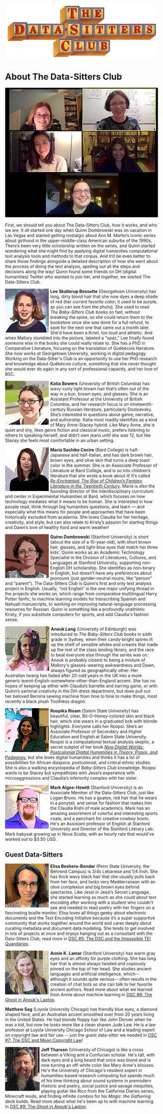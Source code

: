 <img src="_static/images/DSCLogo.png" />

# About The Data-Sitters Club

![Photo of the first Data-Sitters Club Zoom meeting with Quinn Dombrowski, Katia Bowers, Maria Cecire, Anouk Lang, and Roopika Risam](_static/images/bscmeeting.png)

First, we should tell you about The Data-Sitters Club, how it works, and who we are. It all started one day when Quinn Dombrowski was on vacation in Las Vegas and started getting nostalgic about Ann M. Martin’s iconic series about girlhood in the upper-middle-class American suburbs of the 1990s. There’s been very little scholarship written on the series, and Quinn started wondering what she might find by applying digital humanities computational text analysis tools and methods to that corpus. And it’d be even better to share those findings alongside a detailed description of how she went about the process of doing the text analysis, spelling out all the steps and decisions along the way! Quinn found some friends on DH (digital humanities) Twitter who wanted to join her, and together, we started The Data-Sitters Club.

<div style="float: left; margin-right: 5px;margin-top: 0px;">
	<img src="_static/images/leepic.jpg" alt="Photo of Lee Skallerup Bessette" />
</div>

**Lee Skallerup Bessette** (Georgetown University) has long, dirty blond hair that she now dyes a deep shade of red (her current favorite color; it used to be purple, as you can see from the photo). She used to read _The Baby-Sitters Club_ books so fast, without breaking the spine, so she could return them to the bookstore once she was done for a full refund, to save for the next one that came out a month later. She'd have been a Kristi, too loud and athletic. And when Mallory stumbled into the picture, labeled a "spaz," Lee finally found someone else in the books she could really relate to. She has a PhD in Comparative Literature, focusing on the translation of Québécois literature. She now works at Georgetown University, working in digital pedagogy. Working on the Data-Sitter's Club is an opportunity to use her PhD research and knowledge about Québécois culture, something that she never thought she would ever do again in any sort of professional capacity, and her love of BSC.

<div style="float: left; margin-right: 5px;margin-top: 0px;">
	<img src="_static/images/katiapic.jpg" alt="Photo of Katia Bowers" />
</div>

**Katia Bowers** (University of British Columbia) has wavy-curly light brown hair that’s often out of the way in a bun, brown eyes, and glasses. She is an Assistant Professor at the University of British Columbia, and her research focus is on nineteenth-century Russian literature, particularly Dostoevsky. She’s interested in questions about genre, narrative, and authorship. Katia most readily identifies as a kind of Mary Anne-Stacey hybrid. Like Mary Anne, she is quiet and shy, likes genre fiction and classical music, prefers listening to others to speaking herself, and didn’t own jeans until she was 12, but like Stacey she feels most comfortable in an urban setting.

<div style="float: left; margin-right: 5px;margin-top: 0px;">
	<img src="_static/images/mariapic.jpeg" alt="Photo of Maria Sachiko Cecire" />
</div>

**Maria Sachiko Cecire** (Bard College) is half-Japanese and half-Italian, and has dark brown hair, brown eyes, and olive skin that turns a deep toast color in the summer. She is an Associate Professor of Literature at Bard College, and is so into children’s literature that she wrote a book about it! It’s called [_Re-Enchanted: The Rise of Children’s Fantasy Literature in the Twentieth Century_](https://www.upress.umn.edu/book-division/books/re-enchanted). Maria is also the founding director of the interdisciplinary curriculum and center in Experimental Humanities at Bard, which focuses on how technology mediates what it means to be human. She is interested in how people read, think through big humanities questions, and learn — and especially what this means for people and approaches that have been historically excluded from academia. She loves Claudia for her heritage, creativity, and style, but can also relate to Kristy’s passion for starting things and Dawn’s love of healthy food and warm weather!

<div style="float: left; margin-right: 5px;margin-top: 0px;">
	<img src="_static/images/quinnpic.jpg" alt="Photo of Quinn Dombrowski" />
</div>

**Quinn Dombrowski** (Stanford University) is short (about the size of a 10-year-old), with short brown hair, glasses, and light-blue eyes that match her three kids’. Quinn works as an Academic Technology Specialist in the Division of Literatures, Cultures, and Languages at Stanford University, supporting non-English DH scholarship. She identifies as non-binary in English, but doesn’t have any preferences about pronouns (just gender-neutral nouns, like “person” and “parent”). The Data-Sitters Club is Quinn’s first and only text analysis project in English. Usually, “not English” is the one major unifying thread in the projects she works on, which range from comparative multilingual Harry Potter fanfic, to machine learning models for transcribing Spanish and Nahuatl manuscripts, to working on improving natural-language processing resources for Russian. Quinn is something like a profoundly unathletic Kristy, if you substitute computers for sports, and add Claudia's fashion sense.

<div style="float: left; margin-right: 5px;margin-top: 0px;">
	<img src="_static/images/anoukpic.jpg" alt="Photo of Anouk Lang" />
</div>

**Anouk Lang** (University of Edinburgh) was introduced to _The Baby-Sitters Club_ books in sixth grade in Sydney, when their candy-bright spines lit up the shelf of sensible whites and creams that made up the rest of the class lending library, and the race to beat everyone else through the series was on. Anouk is probably closest to being a mixture of Mallory's glasses-wearing awkwardness and Dawn, always figured as geographically other. Her Australian twang has faded after 20-odd years in the UK into a more generic learnt-English-somewhere-other-than-England accent. She has no hopes of keeping up either with Claudia’s barrette and earring game, or with Quinn’s sartorial creativity in the DH-dress department, but does pull out her beloved Bernina sewing machine from time to time to make things, most recently a black plush Toothless dragon.

<div style="float: left; margin-right: 5px;margin-top: 0px;">
	<img src="_static/images/roopsipic.jpg" alt="Photo of Roopika Risam" />
</div>

**Roopika Risam** (Salem State University) has beautiful, clear, Bit-O-Honey-colored skin and black hair, which she wears in a graduated bob with blonde highlights. Everyone calls her Roopsi. She’s an Associate Professor of Secondary and Higher Education and English at Salem State University. Roopsi is a computational textual analysis skeptic, a secret subplot of her book [_New Digital Worlds: Postcolonial Digital Humanities in Theory, Praxis, and Pedagogy_](http://www.nupress.northwestern.edu/content/new-digital-worlds), but she loves digital humanities and thinks it has a lot of possibilities for African diaspora, postcolonial, and critical ethnic studies. She is also a walking encyclopedia of _Baby-Sitters Club_ knowledge. Roopsi wants to be Stacey but sympathizes with Jessi’s experience with microaggressions and Claudia’s inferiority complex with her sister.

<div style="float: left; margin-right: 5px;margin-top: 0px;">
	<img src="_static/images/markpic.jpg" alt="Photo of Mark Algee-Hewitt" />
</div>

**Mark Algee-Hewitt** (Stanford University) is an Associate Member of the Data-Sitters Club, just like Logan Bruno. He has a goatee, red hair that he wears in a ponytail, and sense for fashion that makes him the Claudia Kishi of male academics. Mark has an amazing assortment of colorful and interesting sports coats, and a penchant for creative cowboy boots. He's an Assistant professor of English at Stanford University and Director of the Stanford Literary Lab. Mark babysat growing up in Nova Scotia, with an hourly rate that would’ve worked out to $3.50 USD.

## Guest Data-Sitters

<div style="float: left; margin-right: 5px;margin-top: 0px;">
	<img src="_static/images/elisapic.jpg" alt="Photo of Elisa Beshero-Bondar" />
</div>

**Elisa Beshero-Bondar** (Penn State University, the Behrend Campus) is 3/4s Lebanese and 1/4 Irish. She has thick wavy black hair that she usually pulls back from her face, and looks very Mediterranean with an olive complexion and big brown eyes behind spectacles. Like Jessi in Jessi’s Secret Language, she started learning as much as she could about text encoding after working with a student who couldn’t see and needed to read poetry with her fingers on a fascinating braille monitor.  Elisa loves all things geeky about electronic documents and the Text Encoding Initiative because it’s a super supportive community that works together around the world and cares deeply about curating metadata and document data modeling. She tends to get involved in lots of projects at once and enjoys hanging out as a consultant with the Data-Sitters Club; read more in <a href="dsc5">DSC #5: The DSC and the Impossible TEI Quandaries</a>. 


<div style="float: left; margin-right: 5px;margin-top: 0px;">
	<img src="_static/images/anniepic.png" alt="Photo of Annie K. Lamar" />
</div>

**Annie K. Lamar** (Stanford University) has warm gray eyes and an affinity for purple clothing. She has long hair that is almost always twisted and copiously pinned on the top of her head. She studies ancient languages and artificial intelligence, which-- although it sounds quite serious-- often results in the creation of chat bots so she can talk to her favorite ancient authors. Read more about what we learned from Annie about machine learning in <a href="dsc9">DSC #9: The Ghost in Anouk's Laptop</a>.

**Matthew Sag** (Loyola University Chicago) has friendly blue eyes, a diamond shaped face, and an Australian accent smoothed over from 20 years living in the United States. He had blonde floppy hair like John Denver when he was a kid, but now he looks more like a clean shaven Jude Law. He is a law professor at Loyola University Chicago School of Law and a leading expert on copyright law and fair use -- just the guest data-sitter we needed in <a href="dsc7">DSC #7: The DSC and Mean Copyright Law</a>!

<div style="float: left; margin-right: 5px;margin-top: 0px;">
	<img src="_static/images/jeffpic.png" alt="Photo of Jeff Tharsen" />
</div>

**Jeff Tharsen** (University of Chicago) is like a cross between a Viking and a Confucian scholar. He's tall, with dark eyes and a long beard that once was blond and is now turning an off-white color like Mary Anne's blouses. He's the University of Chicago's resident expert in humanities-based research computing but spends much of his time thinking about sound systems in premodern rhetoric and poetry, social justice and savage inequities, playing guitar like Rico from the California Diaries series, Minecraft mods, and finding infinite combos for his *Magic: the Gathering* deck builds. Read more about what he's been up to with machine learning in  <a href="dsc9">DSC #9: The Ghost in Anouk's Laptop</a>.